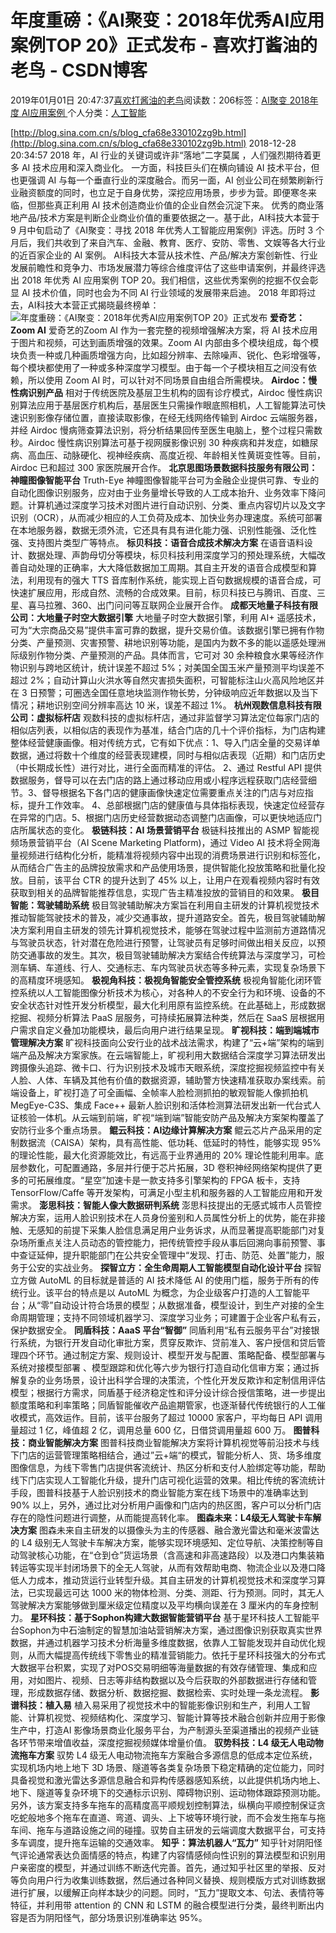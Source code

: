 
# 年度重磅：《AI聚变：2018年优秀AI应用案例TOP 20》正式发布 - 喜欢打酱油的老鸟 - CSDN博客


2019年01月01日 20:47:37[喜欢打酱油的老鸟](https://me.csdn.net/weixin_42137700)阅读数：206标签：[AI聚变																](https://so.csdn.net/so/search/s.do?q=AI聚变&t=blog)[2018年度																](https://so.csdn.net/so/search/s.do?q=2018年度&t=blog)[AI应用案例																](https://so.csdn.net/so/search/s.do?q=AI应用案例&t=blog)[
							](https://so.csdn.net/so/search/s.do?q=2018年度&t=blog)[
																					](https://so.csdn.net/so/search/s.do?q=AI聚变&t=blog)个人分类：[人工智能																](https://blog.csdn.net/weixin_42137700/article/category/7820233)
[
																								](https://so.csdn.net/so/search/s.do?q=AI聚变&t=blog)


[http://blog.sina.com.cn/s/blog_cfa68e330102zg9b.html](http://blog.sina.com.cn/s/blog_cfa68e330102zg9b.html)
2018-12-28 20:34:57
2018 年，AI 行业的关键词或许非“落地”二字莫属 ，人们强烈期待着更多 AI 技术应用和深入商业化。
一方面，科技巨头们在横向铺设 AI 技术平台，但也更强调 AI 与每一个垂直行业的深度融合。而另一面，AI 创业公司在频繁刷新行业融资额度的同时，也立足于自身优势，深挖应用场景，步步为营。即便寒冬来临，但那些真正利用 AI 技术创造商业价值的企业自然会沉淀下来。
优秀的商业落地产品/技术方案是判断企业商业价值的重要依据之一。基于此，AI科技大本营于 9 月中旬启动了《AI聚变：寻找 2018 年优秀人工智能应用案例》评选。历时 3 个月后，我们共收到了来自汽车、金融、教育、医疗、安防、零售、文娱等各大行业的近百家企业的 AI 案例。
AI科技大本营从技术性、产品/解决方案创新性、行业发展前瞻性和竞争力、市场发展潜力等综合维度评估了这些申请案例，并最终评选出 2018 年优秀 AI 应用案例 TOP 20。我们相信，这些优秀案例的挖掘不仅会彰显 AI 技术价值，同时也会为不同 AI 行业领域的发展带来启迪。
2018 年即将过去，AI科技大本营正式揭晓最终榜单：
![年度重磅：《AI聚变：2018年优秀AI应用案例TOP 20》正式发布](https://img-blog.csdnimg.cn/20181229092653800)
**爱奇艺：Zoom AI**
爱奇艺的Zoom AI 作为一套完整的视频增强解决方案，将 AI 技术应用于图片和视频，可达到画质增强的效果。Zoom AI 内部由多个模块组成，每个模块负责一种或几种画质增强方向，比如超分辨率、去除噪声、锐化、色彩增强等，每个模块都使用了一种或多种深度学习模型。由于每一个子模块相互之间没有依赖，所以使用 Zoom AI 时，可以针对不同场景自由组合所需模块。
**Airdoc：慢性病识别产品**
相对于传统医院及基层卫生机构的固有诊疗模式，Airdoc 慢性病识别算法应用于基层医疗机构后，基层医生只需操作眼底照相机，人工智能算法可快速识别影像存储位置，直接读取影像，在经无线网络传输到 Airdoc 云端服务器，并经 Airdoc 慢病筛查算法识别，将分析结果回传至医生电脑上，整个过程只需数秒。Airdoc 慢性病识别算法可基于视网膜影像识别 30 种疾病和并发症，如糖尿病、高血压、动脉硬化、视神经疾病、高度近视、年龄相关性黄斑变性等。目前，Airdoc 已和超过 300 家医院展开合作。
**北京思图场景数据科技服务有限公司：神瞳图像智能平台**
Truth-Eye 神瞳图像智能平台可为金融企业提供可靠、专业的自动化图像识别服务，应对由于业务量增长导致的人工成本抬升、业务效率下降问题。计算机通过深度学习技术对图片进行自动识别、分类、重点内容切片以及文字识别（OCR），从而减少相应的人工负荷及成本、加快业务办理速度。系统可部署在本地服务器，数据无须外流，它还具有具有进化能力强、识别性能强、泛化性强、支持图片类型广等特点。
**标贝科技：语音合成技术解决方案**
在语音语料设计、数据处理、声韵母切分等模块，标贝科技利用深度学习的预处理系统，大幅改善自动处理的正确率，大大降低数据加工周期。其自主开发的语音合成模型和算法，利用现有的强大 TTS 音库制作系统，能实现上百句数据规模的语音合成，可快速扩展应用，形成自然、流畅的合成效果。目前，标贝科技已与腾讯、百度、三星、喜马拉雅、360、出门问问等互联网企业展开合作。
**成都天地量子科技有限公司：大地量子时空大数据引擎**
大地量子时空大数据引擎，利用 AI+ 遥感技术，可为“大宗商品交易”提供丰富可靠的数据，提升交易价值。该数据引擎已拥有作物分类、产量预测、灾害预警、耕地识别等功能，是国内为数不多的能以遥感处理洲际级别作物分类、产量预测的产品。具体而言，它可对 30 余种粮食水果等经济作物识别与跨地区统计，统计误差不超过 5%；对美国全国玉米产量预测平均误差不超过 2%；自动计算山火洪水等自然灾害损失面积，可智能标注山火高风险地区并在 3 日预警；可圈选全国任意地块监测作物长势，分钟级响应近年数据以及当下情况；耕地识别空间分辨率高达 10 米，误差不超过 1%。
**杭州观数信息科技有限公司：虚拟标杆店**
观数科技的虚拟标杆店，通过非监督学习算法定位每家门店的相似店列表，以相似店的表现作为基准，结合门店的几十个评价指标，为门店构建整体经营健康画像。相对传统方式，它有如下优点：1、导入门店全量的交易详单数据，通过将数十个维度的经营表现建模，同时与相似店表现（近期）和门店历史（中长期成长性）进行对比，进行全面而精准的评估。 2、通过 Restful API 提供数据服务，督导可以在去门店的路上通过移动应用或小程序远程获取门店经营细节。3、督导根据名下各门店的健康画像快速定位需要重点关注的门店与对应指标，提升工作效率。 4、总部根据门店的健康值与具体指标表现，快速定位经营存在异常的门店。5、根据门店历史经营数据动态调整门店画像，可以更快地适应门店所属状态的变化。
**极链科技：AI 场景营销平台**
极链科技推出的 ASMP 智能视频场景营销平台（AI Scene Marketing Platform)，通过 Video AI 技术将全网海量视频进行结构化分析，能精准将视频内容中出现的消费场景进行识别和标签化，从而结合广告主的品牌投放需求和产品使用场景，提供智能化投放策略和批量化投放。目前，该平台 CTR 的提升达到了 45% 以上，让用户在观看视频内容时有效获取到相关的品牌智能推荐信息，实现广告主精准投放的营销目的和效果。
**极目智能：驾驶辅助系统**
极目驾驶辅助解决方案旨在利用自主研发的计算机视觉技术推动智能驾驶技术的普及，减少交通事故，提升道路安全。首先，极目驾驶辅助解决方案利用自主研发的领先计算机视觉技术，能够在驾驶过程中监测前方道路情况与驾驶员状态，针对潜在危险进行预警，让驾驶员有足够时间做出相关反应，以预防交通事故的发生。其次，极目驾驶辅助解决方案结合传统算法与深度学习，可检测车辆、车道线、行人、交通标志、车内驾驶员状态等多种元素，实现复杂场景下的高精度环境感知。
**极视角科技：极视角智能安全管控系统**
极视角智能化闭环管控系统以人工智能图像分析技术为核心，对各种人的不安全行为和环境、设备的不安全状态针对性开发分析模型，最大化利用原有监控系统。在此基础上，形成数据挖掘、视频分析算法 PaaS 层服务，可持续拓展算法种类，然后在 SaaS 层根据用户需求自定义叠加功能模块，最后向用户进行结果呈现。
**旷视科技：端到端城市管理解决方案**
旷视科技面向公安行业的战术战法需求，构建了“云+端”架构的端到端产品及解决方案家族。在云端智能上，旷视利用大数据结合深度学习算法研发出跨摄像头追踪、微卡口、行为识别技术及城市天眼系统，深度挖掘视频监控中有关人脸、人体、车辆及其他有价值的数据资源，辅助警方快速精准获取办案线索。前端设备上，旷视打造了可全画幅、全帧率人脸检测抓拍的敏观智能人像抓拍机 MegEye-C3S、集成 Face++ 最新人脸识别和活体检测算法研发出新一代台式人证核验一体机。从云端到前端，旷视“端到端”智能安防产品及解决方案架构覆盖了安防行业多个重点场景。
**鲲云科技：AI边缘计算解决方案**
鲲云芯片产品采用的定制数据流（CAISA）架构，具有高性能、低功耗、低延时的特性，能够实现 95% 的理论性能，最大化资源能效比，有远高于业界通用的 20% 理论性能利用率。底层参数化，可配置通路，多层并行便于芯片拓展，3D 卷积神经网络架构提供了更多的可拓展维度。“星空”加速卡是一款支持多引擎架构的 FPGA 板卡，支持 TensorFlow/Caffe 等开发架构，可满足小型主机和服务器的人工智能应用和开发需求。
**澎思科技：智能人像大数据研判系统**
澎思科技提出的无感式城市人员管控解决方案，运用人脸识别技术在人员身份鉴别和人员属性分析上的优势，能在非接触、无感知的前提下采集人脸信息满足用户业务诉求，从而显著提高职能部门对复杂场所重点关注人员动态的管控能力，把传统管控手段从事后回溯向事前预警、事中查证延伸，提升职能部门在公共安全管理中“发现、打击、防范、处置”能力，服务于公安的实战业务。
**探智立方：全生命周期人工智能模型自动化设计平台**
探智立方做 AutoML 的目标就是普适的 AI 技术降低 AI 的使用门槛，服务于所有的传统行业。该平台的特点是以 AutoML 为概念，为企业级客户打造的人工智能平台；从“零”自动设计符合场景的模型；从数据准备，模型设计，到生产对接的全生命周期管理；支持不同领域机器学习、深度学习业务；可建置于企业客户私有云，保护数据安全。
**同盾科技：AaaS 平台“智御”**
同盾利用“私有云服务平台”对接银行系统，为银行开发自动化审批方案，贯穿反欺诈、贷前准入、客户授信和贷后管理四个环节。通过制定方案、规则设计、模型开发与配置、策略配备、模型部署与系统对接模型部署 、模型跟踪和优化等六步为银行打造自动化信审方案；通过拆解复杂的业务场景，设计出科学合理的决策流，个性化开发反欺诈和定制信用评估模型；根据行方需求，同盾基于经济稳定性和评分设计综合授信策略，进一步提出额度策略和利率策略；同盾智能催收产品逾期管家，也逐渐替代传统银行的人工催收模式，高效运作。目前，该平台服务了超过 10000 家客户，平均每日 API 调用量超过 1 亿，峰值超 2 亿，调用总量 600 亿，日借贷调用量超 600 万。
**图普科技：商业智能解决方案**
图普科技商业智能解决方案将计算机视觉等前沿技术与线下门店的运营管理策略相结合，通过”云+端“的模式，智能分析人、货、场多维度图像信息，为线下零售门店提供客流统计、热区分析和支付人脸绑定等功能，帮助线下门店实现人工智能化升级，提升门店可视化运营的效果。相比传统的客流统计手段，图普科技基于人脸识别技术的商业智能方案在线下场景中的准确率达到 90% 以上，另外，通过比对分析用户画像和门店内的热区图，客户可以分析门店存在的隐性问题进行调整，从而能提高转化率。
**图森未来：L4级无人驾驶卡车解决方案**
图森未来自主研发的以摄像头为主的传感器、融合激光雷达和毫米波雷达的 L4 级别无人驾驶卡车解决方案，能够实现环境感知、定位导航、决策控制等自动驾驶核心功能，在“仓到仓”货运场景（含高速和非高速路段）以及港口内集装箱转运等实现半封闭场景下的全无人驾驶，从而有效帮助电商、物流企业以及港口降低人力成本，推动货运行业转型升级。其自主研发的计算机视觉技术和深度学习算法，已实现最远可达 1000 米的物体检测、分类、测距、行为预测。同时，其无人驾驶解决方案能够做到厘米级定位精度以及平均横向误差在 3 厘米内的车身控制力。
**星环科技：基于Sophon构建大数据智能营销平台**
基于星环科技人工智能平台Sophon为中石油制定的智慧加油站营销解决方案，通过图像识别获取真实世界数据，并通过机器学习技术分析海量多维度数据，依靠人工智能发现并自动优化规则，从而大幅提高传统线下零售业的精准营销能力。依托于星环科技强大的分布式大数据平台积累，实现了对POS交易明细等海量数据的有效存储管理、集成和应用，对如图片、视频、日志等非结构数据以及今后获取的外部数据进行存储和管理，形成数据存储、数据分析、数据挖掘、数据检索、实时处理一条龙流程。
**影谱科技：植入易**
植入易采用了视觉技术中的智能影像识别和生产，利用人工智能、计算机视觉、视频结构化、深度学习、智能计算等技术融合创新并应用于影像生产中，打造AI 影像场景商业化服务平台，为产制源头至渠道播出的视频产业链各环节带来增值收益，深度挖掘视频媒体增量价值。
**驭势科技：L4 级无人电动物流拖车方案**
驭势 L4 级无人电动物流拖车方案融合多源信息的低成本定位系统，实现机场内地上地下 3D 场景、隧道等各类复杂场景下稳定精确的定位能力，同时具备视觉和激光雷达多源信息融合和异构传感器感知系统，以此提供机场内地上、地下、隧道等复杂环境下的交通标示识别、障碍物识别、运动物体跟踪预测功能。另外，该方案支持多车拖车的高精度高平顺规划控制算法，纵横向平顺控制保证贪吃蛇般地多个拖车在直道、弯道、调头、上下坡等环境行驶，而不会发生拖车与拖车间、拖车与道路设施之间的碰撞。驭势自主研发的云端调度大数据平台，可支持多车调度，提升拖车运输的交通效率。
**知乎：算法机器人“瓦力”**
知乎针对阴阳怪气评论通常表达负面情感的特点，构建了内容情感倾向性识别的算法模型和识别用户亲密度的模型，并通过训练不断迭代完善。首先，通过知乎社区里的举报、反对等负向用户行为收集训练数据，然后通过各种同义替换、规则模版方式对训练数据进行扩展，以缓解正向样本缺少的问题。同时，“瓦力”提取文本、句法、表情符等特征，并利用带 attention 的 CNN 和 LSTM 的融合模型进行分类，最终判断出内容是否为阴阳怪气，部分场景识别准确率达 95%。

